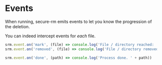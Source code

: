 # Events

When running, secure-rm emits events to let you know the progression of the deletion.

You can indeed intercept events for _each_ file.

```javascript
srm.event.on('mark', (file) => console.log('File / directory reached: ' + file))
srm.event.on('removed', (file) => console.log('File / directory removed: ' + file))

srm.event.on('done', (path) => console.log('Process done. ' + path))
```

